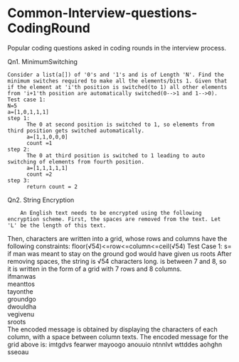 # Common-Interview-questions-CodingRound
Popular coding questions asked in coding rounds in the interview process.


Qn1. MinimumSwitching

    Consider a list(a[]) of '0's and '1's and is of Length 'N'. Find the minimum switches required to make all the elements/bits 1. Given that if the element at 'i'th position is switched(to 1) all other elements from 'i+1'th position are automatically switched(0-->1 and 1-->0).
    Test case 1:
    N=5
    a=[1,0,1,1,1]
    step 1:
          The 0 at second position is switched to 1, so elememts from third position gets switched automatically. 
          a=[1,1,0,0,0]
          count =1
    step 2:
          The 0 at third position is switched to 1 leading to auto switching of elements from fourth position.
          a=[1,1,1,1,1]
          count =2
    step 3:
          return count = 2
          
          
          
          
 Qn2. String Encryption
    
        An English text needs to be encrypted using the following encryption scheme. First, the spaces are removed from the text. Let 'L' be the length of this text.
Then, characters are written into a grid, whose rows and columns have the following constraints: floor(√54)<=row<=column<=ceil(√54)
        Test Case 1:
        s= if man was meant to stay on the ground god would have given us roots
         After removing spaces, the string is √54 characters long.  is between 7 and 8, so it is written in the form of a grid with 7 rows and 8 columns.         
         ifmanwas  
         meanttos          
         tayonthe  
         groundgo  
         dwouldha  
         vegivenu  
         sroots       
         The encoded message is obtained by displaying the characters of each column, with a space between column texts. The encoded message for the grid above is:
         imtgdvs fearwer mayoogo anouuio ntnnlvt wttddes aohghn sseoau
